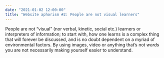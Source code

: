 ```yaml
---
date: "2021-01-02 12:00:00"
title: "Website aphorism #2: People are not visual learners"
---
```



People are not “visual” (nor verbal, kinetic, social etc.) learners or interpreters of information; to start with, how one learns is a complex thing that will forever be discussed, and is no doubt dependent on a myriad of environmental factors. By using images, video or anything that’s not _words_ you are not necessarily making yourself easier to understand.
